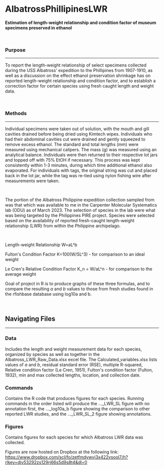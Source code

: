 # AlbatrossPhillipinesLWR
**Estimation of length-weight relationship and condition factor of museum specimens preserved in ethanol**

<br>

### Purpose 

----
To report the length-weight relationship of select specimens collected during the USS Albatross' expedition to the Phillipines from 1907-1910, as well as a discussion on the effect ethanol preservation shrinkage has on reported length-weight relationship and condition factor, and to establish a correction factor for certain species using fresh caught length and weight data.

<br>

### Methods

----

Individual specimens were taken out of solution, with the mouth and gill cavities drained before being dried using Kimtech wipes. Individuals who had their abdominal cavities cut were drained and gently squeezed to remove excess ethanol. The standard and total lengths (mm) were measured using mechanical calipers. The mass (g) was measured using an analytical balance. Individuals were then returned to their respective lot jars and topped off with 75% EtOH if necessary. This process was kept consistently within 1-3 minutes, during which time additional ethanol also evaporated. For individuals with tags, the original string was cut and placed back in the lot jar, while the tag was re-tied using nylon fishing wire after measurements were taken.

<br>

The portion of the Albatross Philippine expedition collection sampled from was that which was available to me in the Carpenter Molecular Systematics lab (ODU) as of March 2023. The selection of species in the lab were what was being targeted by the Philippines PIRE project. Species were selected based on the availability of reported fresh-caught length-weight relationship (LWR) from within the Philippine archipelago.

<Br>
 
 Length-weight Relationship W=aL^b
 
 Fulton's Condition Factor  K=100(W/SL^3) - for comparison to an ideal weight
 
 Le Cren's Relative Condition Factor K_n = W/aL^n - for comparison to the average weight
 
 Goal of project in R is to produce graphs of these three formulas, and to compare the resulting _a_ and _b_ values to those from fresh studies found in the rfishbase database using log10a and b.

 <br>

## Navigating Files

----

### Data

Includes the length and weight measurement data for each species, organized by species as well as together in the Albatross_LWR_Raw_Data.xlsx excel file. The Calculated_variables.xlsx lists values of _a_ and _b_, residual standard error (RSE), multiple R-squared, Relative condition factor (Le Cren, 1951), Fulton's condition factor (Fulton, 1932), min and max collected lengths, location, and collection date.


### Commands

Contains the R code that produces figures for each species. Running commands in the order listed will produce the ..._LWR_SL figure with no annotation first, the ..._log10a_b figure showing the comparison to other reported LWR studies, and the ..._LWR_SL_2 figure showing annotations.


### Figures

Contains figures for each species for which Albatross LWR data was collected. 

Figures are now hosted on Dropbox at the following link: https://www.dropbox.com/scl/fo/zetfmdywvj3x422vsool7/h?rlkey=djv53292zs129rj66s5d9s8t4&dl=0



  
